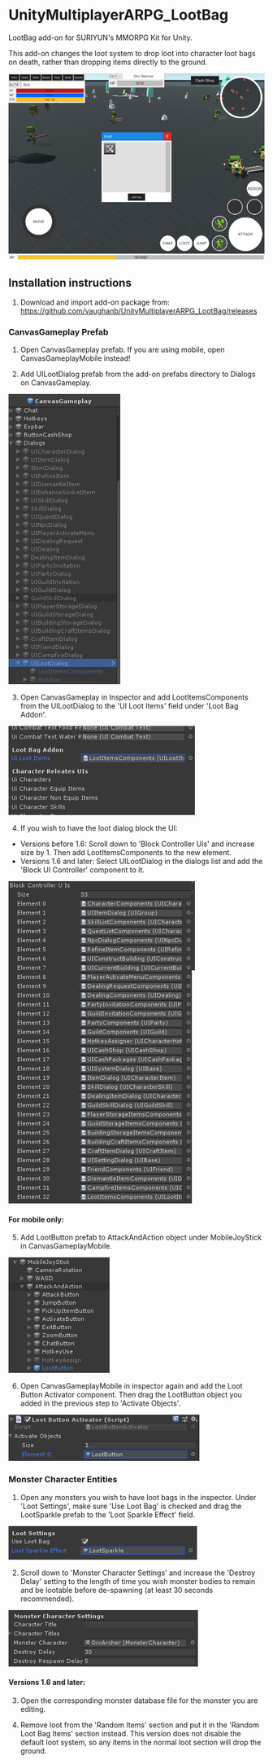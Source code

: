 # UnityMultiplayerARPG_LootBag
LootBag add-on for SURIYUN's MMORPG Kit for Unity.

This add-on changes the loot system to drop loot into character loot bags on death, rather than dropping items directly to the ground.

![](Screenshots/LootBag.png)

## Installation instructions
1. Download and import add-on package from: https://github.com/vaughanb/UnityMultiplayerARPG_LootBag/releases

### CanvasGameplay Prefab
1. Open CanvasGameplay prefab. If you are using mobile, open CanvasGameplayMobile instead!

2. Add UILootDialog prefab from the add-on prefabs directory to Dialogs on CanvasGameplay.

![](Screenshots/CanvasGameplay_Dialogs.png)

3. Open CanvasGameplay in Inspector and add LootItemsComponents from the UILootDialog to the 'UI Loot Items' field under 'Loot Bag Addon'.

![](Screenshots/UILootItems.png)

4. If you wish to have the loot dialog block the UI:
  * Versions before 1.6: Scroll down to 'Block Controller Uis' and increase size by 1. Then add LootItemsComponents to the new element.
  * Versions 1.6 and later: Select UILootDialog in the dialogs list and add the 'Block UI Controller' component to it.

![](Screenshots/BlockControllerUIs.png)

#### For mobile only: 
5. Add LootButton prefab to AttackAndAction object under MobileJoyStick in CanvasGameplayMobile.

![](Screenshots/LootButton.png)

6. Open CanvasGameplayMobile in inspector again and add the Loot Button Activator component. Then drag the LootButton object you added in the previous step to 'Activate Objects'.

![](Screenshots/LootButtonActivator.png)


### Monster Character Entities
1. Open any monsters you wish to have loot bags in the inspector. Under 'Loot Settings', make sure 'Use Loot Bag' is checked and drag the LootSparkle prefab to the 'Loot Sparkle Effect' field.

![](Screenshots/LootSettings.png)

2. Scroll down to 'Monster Character Settings' and increase the 'Destroy Delay' setting to the length of time you wish monster bodies to remain and be lootable before de-spawning (at least 30 seconds recommended).

![](Screenshots/MonsterCharacterSettings.png)

#### Versions 1.6 and later:
3. Open the corresponding monster database file for the monster you are editing.

4. Remove loot from the 'Random Items' section and put it in the 'Random Loot Bag Items' section instead. This version does not disable the default loot system, so any items in the normal loot section will drop the ground.
